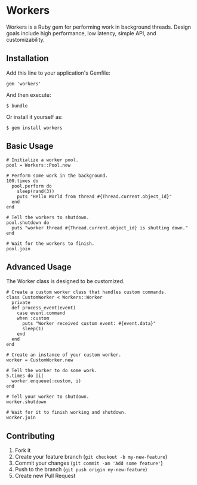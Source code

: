 # Workers

Workers is a Ruby gem for performing work in background threads.
Design goals include high performance, low latency, simple API, and customizability.

## Installation

Add this line to your application's Gemfile:

    gem 'workers'

And then execute:

    $ bundle

Or install it yourself as:

    $ gem install workers

## Basic Usage

    # Initialize a worker pool.
    pool = Workers::Pool.new
    
    # Perform some work in the background.
    100.times do
      pool.perform do
        sleep(rand(3))
        puts "Hello World from thread #{Thread.current.object_id}"
      end
    end
    
    # Tell the workers to shutdown.
    pool.shutdown do
      puts "worker thread #{Thread.current.object_id} is shutting down."
    end
    
    # Wait for the workers to finish.
    pool.join

## Advanced Usage

The Worker class is designed to be customized.

    # Create a custom worker class that handles custom commands.
    class CustomWorker < Workers::Worker
      private
      def process_event(event)
        case event.command
        when :custom
          puts "Worker received custom event: #{event.data}"
          sleep(1)
        end
      end
    end
    
    # Create an instance of your custom worker.
    worker = CustomWorker.new
    
    # Tell the worker to do some work.
    5.times do |i|
      worker.enqueue(:custom, i)
    end
    
    # Tell your worker to shutdown.
    worker.shutdown
    
    # Wait for it to finish working and shutdown.
    worker.join
    
## Contributing

1. Fork it
2. Create your feature branch (`git checkout -b my-new-feature`)
3. Commit your changes (`git commit -am 'Add some feature'`)
4. Push to the branch (`git push origin my-new-feature`)
5. Create new Pull Request
